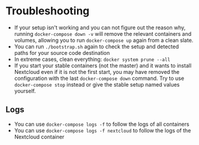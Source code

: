 # Troubleshooting

- If your setup isn't working and you can not figure out the reason why, running
`docker-compose down -v` will remove the relevant containers and volumes,
allowing you to run `docker-compose up` again from a clean slate.
- You can run `./bootstrap.sh` again to check the setup and detected paths for your source code destination
- In extreme cases, clean everything: `docker system prune --all`
- If you start your stable containers (not the master) and it wants to install Nextcloud even if it is not the first start, you may have removed the configuration with the last `docker-compose down` command. Try to use `docker-compose stop` instead or give the stable setup named values yourself.

## Logs

- You can use `docker-compose logs -f` to follow the logs of all containers
- You can use `docker-compose logs -f nextcloud` to follow the logs of the Nextcloud container
